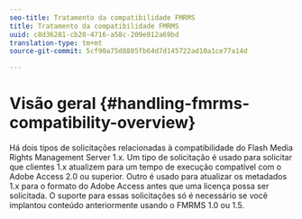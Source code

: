 ```yaml
---
seo-title: Tratamento da compatibilidade FMRMS
title: Tratamento da compatibilidade FMRMS
uuid: c8d36281-cb20-4716-a58c-209e012a69bd
translation-type: tm+mt
source-git-commit: 5cf90a75d8805fb64d7d145722ad10a1ce77a14d

---
```



# Visão geral {#handling-fmrms-compatibility-overview}

Há dois tipos de solicitações relacionadas à compatibilidade do Flash Media Rights Management Server 1.x. Um tipo de solicitação é usado para solicitar que clientes 1.x atualizem para um tempo de execução compatível com o Adobe Access 2.0 ou superior. Outro é usado para atualizar os metadados 1.x para o formato do Adobe Access antes que uma licença possa ser solicitada. O suporte para essas solicitações só é necessário se você implantou conteúdo anteriormente usando o FMRMS 1.0 ou 1.5.